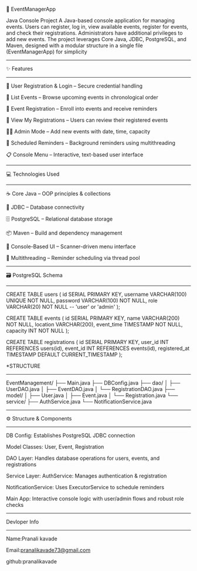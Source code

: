 🎪 EventManagerApp 

 Java Console Project
A Java-based console application for managing events. Users can register, log in, view available events, register for events, and check their registrations.
 Administrators have additional privileges to add new events. The project leverages Core Java, JDBC, PostgreSQL, and Maven, designed with a modular structure in a single file (EventManagerApp) for simplicity
______________________________________________________________________________________________________________________________________________________________________________________________________________________
✨ Features
______________
🧾 User Registration & Login – Secure credential handling

📅 List Events – Browse upcoming events in chronological order

📝 Event Registration – Enroll into events and receive reminders

📄 View My Registrations – Users can review their registered events

👮‍♂️ Admin Mode – Add new events with date, time, capacity

🔔 Scheduled Reminders – Background reminders using multithreading

📋 Console Menu – Interactive, text-based user interface
___________________________________________________________________

💻 Technologies Used
________________________
☕ Core Java – OOP principles & collections

🔌 JDBC – Database connectivity

🗄️ PostgreSQL – Relational database storage

📦 Maven – Build and dependency management

🧠 Console-Based UI – Scanner-driven menu interface

🧵 Multithreading – Reminder scheduling via thread pool

_____________________________________________
🗃️ PostgreSQL Schema
___________________________

CREATE TABLE users (
  id SERIAL PRIMARY KEY,
  username VARCHAR(100) UNIQUE NOT NULL,
  password VARCHAR(100) NOT NULL,
  role VARCHAR(20) NOT NULL  -- 'user' or 'admin'
);


CREATE TABLE events (
  id SERIAL PRIMARY KEY,
  name VARCHAR(200) NOT NULL,
  location VARCHAR(200),
  event_time TIMESTAMP NOT NULL,
  capacity INT NOT NULL
);


CREATE TABLE registrations (
  id SERIAL PRIMARY KEY,
  user_id INT REFERENCES users(id),
  event_id INT REFERENCES events(id),
  registered_at TIMESTAMP DEFAULT CURRENT_TIMESTAMP
);

*STRUCTURE
_____________________________________________________________
EventManagement/
├── Main.java
├── DBConfig.java
├── dao/
│   ├── UserDAO.java
│   ├── EventDAO.java
│   └── RegistrationDAO.java
├── model/
│   ├── User.java
│   ├── Event.java
│   └── Registration.java
└── service/
    ├── AuthService.java
    └── NotificationService.java
________________________________________________________________________
⚙️ Structure & Components
_____________________________________
DB Config: Establishes PostgreSQL JDBC connection

Model Classes: User, Event, Registration

DAO Layer: Handles database operations for users, events, and registrations

Service Layer:
AuthService: Manages authentication & registration

NotificationService: Uses ExecutorService to schedule reminders

Main App: Interactive console logic with user/admin flows and robust role checks
___________________________________________________________________________________
Devloper Info
__________________________________________________
Name:Pranali kavade

Email:pranalikavade73@gmail.com

github:pranalikavade

